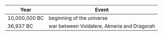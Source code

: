 |Year|Event|
|---|---|
| 10,000,000 BC | beginning of the universe |
| 36,937 BC | war between Voldalere, Akneria and Dragorah | 
